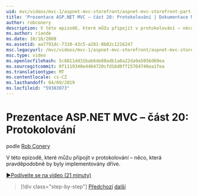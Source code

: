 ```yaml
---
uid: mvc/videos/mvc-1/aspnet-mvc-storefront/aspnet-mvc-storefront-part-20-logging
title: 'Prezentace ASP.NET MVC – část 20: Protokolování | Dokumentace Microsoftu'
author: robconery
description: V této epizodě, které můžu připojit v protokolování – něco, která pravděpodobně by byly implementovány dříve.
ms.author: riande
ms.date: 10/16/2008
ms.assetid: aa7791dc-7310-43c5-a281-0b02c1216247
msc.legacyurl: /mvc/videos/mvc-1/aspnet-mvc-storefront/aspnet-mvc-storefront-part-20-logging
msc.type: video
ms.openlocfilehash: 5c8811dd31bab6de88adb1a8a22da9a5056d69ea
ms.sourcegitcommit: 0f1119340e4464720cfd16d0ff15764746ea1fea
ms.translationtype: MT
ms.contentlocale: cs-CZ
ms.lasthandoff: 04/09/2019
ms.locfileid: "59383073"
---
```

# <a name="aspnet-mvc-storefront-part-20-logging"></a>Prezentace ASP.NET MVC – část 20: Protokolování

podle [Rob Conery](https://github.com/robconery)

V této epizodě, které můžu připojit v protokolování – něco, která pravděpodobně by byly implementovány dříve.

[&#9654;Podívejte se na video (21 minuty)](https://channel9.msdn.com/Blogs/ASP-NET-Site-Videos/aspnet-mvc-storefront-part-20-logging)

> [!div class="step-by-step"]
> [Předchozí](aspnet-mvc-storefront-part-19a-windows-workflow-followup.md)
> [další](aspnet-mvc-storefront-part-21-order-manager-and-personalization.md)
